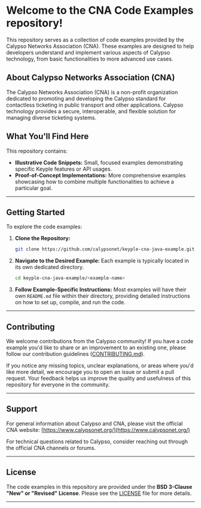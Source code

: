 # Welcome to the **CNA Code Examples** repository\!

This repository serves as a collection of code examples provided by the Calypso Networks Association (CNA).
These examples are designed to help developers understand and implement various aspects of Calypso technology,
from basic functionalities to more advanced use cases.

## About Calypso Networks Association (CNA)

The Calypso Networks Association (CNA) is a non-profit organization dedicated to promoting and developing the Calypso
standard for contactless ticketing in public transport and other applications. Calypso technology provides a secure,
interoperable, and flexible solution for managing diverse ticketing systems.

## What You'll Find Here

This repository contains:

* **Illustrative Code Snippets:** Small, focused examples demonstrating specific Keyple features or API usages.
* **Proof-of-Concept Implementations:** More comprehensive examples showcasing how to combine multiple functionalities
  to achieve a particular goal.

-----

## Getting Started

To explore the code examples:

1. **Clone the Repository:**
   ```bash
   git clone https://github.com/calypsonet/keyple-cna-java-example.git
   ```
2. **Navigate to the Desired Example:**
   Each example is typically located in its own dedicated directory.
   ```bash
   cd keyple-cna-java-example/<example-name>
   ```
3. **Follow Example-Specific Instructions:**
   Most examples will have their own `README.md` file within their directory, providing detailed instructions on how to
   set up, compile, and run the code.

-----

## Contributing

We welcome contributions from the Calypso community\! If you have a code example you'd like to share or an improvement
to an existing one, please follow our contribution guidelines ([CONTRIBUTING.md](CONTRIBUTING.md)).

If you notice any missing topics, unclear explanations, or areas where you'd like more detail, we encourage you to open
an issue or submit a pull request. Your feedback helps us improve the quality and usefulness of this repository for
everyone in the community.


-----

## Support

For general information about Calypso and CNA, please visit the official CNA
website: [https://www.calypsonet.org/](https://www.calypsonet.org/)

For technical questions related to Calypso, consider reaching out through the official CNA channels or forums.

-----

## License

The code examples in this repository are provided under the **BSD 3-Clause "New" or "Revised" License**. Please see the
[LICENSE](LICENSE) file for more details.

-----